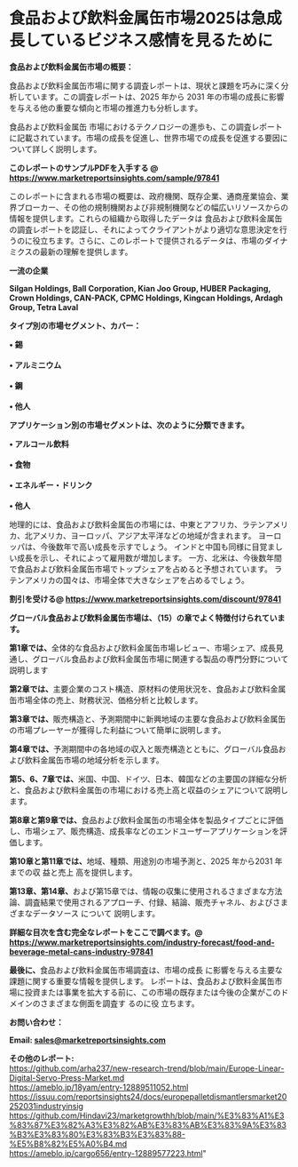# 食品および飲料金属缶市場2025は急成長しているビジネス感情を見るために

<strong><b>食品および飲料金属缶市場の概要：</b></strong>

食品および飲料金属缶市場に関する調査レポートは、現状と課題を巧みに深く分析しています。この調査レポートは、2025 年から 2031 年の市場の成長に影響を与える他の重要な傾向と市場の推進力も分析します。

食品および飲料金属缶 市場におけるテクノロジーの進歩も、この調査レポートに記載されています。市場の成長を促進し、世界市場での成長を促進する要因について詳しく説明します。

<strong>このレポートのサンプルPDFを入手する @ <a href=https://www.marketreportsinsights.com/sample/97841>https://www.marketreportsinsights.com/sample/97841</a></strong>

このレポートに含まれる市場の概要は、政府機関、既存企業、通商産業協会、業界ブローカー、その他の規制機関および非規制機関などの幅広いリソースからの情報を提供します。これらの組織から取得したデータは 食品および飲料金属缶 の調査レポートを認証し、それによってクライアントがより適切な意思決定を行うのに役立ちます。さらに、このレポートで提供されるデータは、市場のダイナミクスの最新の理解を提供します。

<strong>一流の企業</strong>

<strong><b>Silgan Holdings, Ball Corporation, Kian Joo Group, HUBER Packaging, Crown Holdings, CAN-PACK, CPMC Holdings, Kingcan Holdings, Ardagh Group, Tetra Laval</b></strong>

<strong><b>タイプ別の市場セグメント、カバー：</b></strong>

<strong>• 錫<br><br>• アルミニウム<br><br>• 鋼<br><br>• 他人</strong>

<strong><b>アプリケーション別の市場セグメントは、次のように分類できます。</b></strong>

<strong>• アルコール飲料<br><br>• 食物<br><br>• エネルギー・ドリンク<br><br>• 他人</strong>

 地理的には、食品および飲料金属缶の市場には、中東とアフリカ、ラテンアメリカ、北アメリカ、ヨーロッパ、アジア太平洋などの地域が含まれます。 ヨーロッパは、今後数年で高い成長を示すでしょう。 インドと中国も同様に目覚ましい成長を示し、それによって雇用数が増加します。 一方、北米は、今後数年間で食品および飲料金属缶市場でトップシェアを占めると予想されています。 ラテンアメリカの国々は、市場全体で大きなシェアを占めるでしょう。

<strong>割引を受ける@ <a href=https://www.marketreportsinsights.com/discount/97841>https://www.marketreportsinsights.com/discount/97841</a></strong>

<strong><b>グローバル食品および飲料金属缶市場は、（15）の章でよく特徴付けられています。</b></strong>

<strong><b>第</b></strong><strong><b>1章では、</b></strong>全体的な食品および飲料金属缶市場レビュー、市場シェア、成長見通し、グローバル食品および飲料金属缶市場に関連する製品の専門分野について説明します

<strong><b>第2章では、</b></strong>主要企業のコスト構造、原材料の使用状況を、食品および飲料金属缶市場全体の売上、財務状況、価格分析と比較します。

<strong><b>第3章では、</b></strong>販売構造と、予測期間中に新興地域の主要な食品および飲料金属缶の市場プレーヤーが獲得した利益について簡単に説明します。

<strong><b>第4章では、</b></strong>予測期間中の各地域の収入と販売構造とともに、グローバル食品および飲料金属缶市場の地域分析を示します。

<strong><b>第5、6、7章では、</b></strong>米国、中国、ドイツ、日本、韓国などの主要国の詳細な分析と、食品および飲料金属缶の市場における売上高と収益のシェアについて説明します。

<strong><b>第8章と第9章では、</b></strong>食品および飲料金属缶の市場全体を製品タイプごとに評価し、市場シェア、販売構造、成長率などのエンドユーザーアプリケーションを評価します。

<strong><b>第10章と第11章では、</b></strong>地域、種類、用途別の市場予測と、2025 年から2031 年までの収 益と売上 高を提供します。

<strong><b>第13章、第14章、</b></strong>および第15章では、情報の収集に使用されるさまざまな方法論、調査結果で使用されるアプローチ、付録、結論、販売チャネル、およびさまざまなデータソース について 説明します。

<strong>詳細な目次を含む完全なレポートをここで調べます。@ <a href=https://www.marketreportsinsights.com/industry-forecast/food-and-beverage-metal-cans-industry-97841>https://www.marketreportsinsights.com/industry-forecast/food-and-beverage-metal-cans-industry-97841</a></strong>

<strong><b>最後に、</b></strong>食品および飲料金属缶市場調査は、市場の成長 に影響を</a>与える主要な課題に関する重要な情報を提供します。 レポートは、食品および飲料金属缶市場に投資または事業を拡大する前に、この市場の既存または今後の企業がこのドメインのさまざまな側面を調査す るのに役 立ちます。

<strong><b>お問い合わせ：</b></strong>

<strong>Email: </strong><a href=mailto:sales@marketreportsinsights.com><strong>sales@marketreportsinsights.com</strong></a>

<strong>その他のレポート:</strong>
<br>
<a href=https://github.com/arha237/new-research-trend/blob/main/Europe-Linear-Digital-Servo-Press-Market.md>https://github.com/arha237/new-research-trend/blob/main/Europe-Linear-Digital-Servo-Press-Market.md</a>
<br>
<a href=https://ameblo.jp/18yam/entry-12889511052.html>https://ameblo.jp/18yam/entry-12889511052.html</a>
<br>
<a href=https://issuu.com/reportsinsights24/docs/europepalletdismantlersmarket20252031industryinsig>https://issuu.com/reportsinsights24/docs/europepalletdismantlersmarket20252031industryinsig</a>
<br>
<a href=https://github.com/Hindavi23/marketgrowthh/blob/main/%E3%83%A1%E3%83%87%E3%82%A3%E3%82%AB%E3%83%AB%E3%83%9A%E3%83%B3%E3%83%80%E3%83%B3%E3%83%88-%E5%B8%82%E5%A0%B4.md>https://github.com/Hindavi23/marketgrowthh/blob/main/%E3%83%A1%E3%83%87%E3%82%A3%E3%82%AB%E3%83%AB%E3%83%9A%E3%83%B3%E3%83%80%E3%83%B3%E3%83%88-%E5%B8%82%E5%A0%B4.md</a>
<br>
<a href=https://ameblo.jp/cargo656/entry-12889577223.html>https://ameblo.jp/cargo656/entry-12889577223.html</a>"
